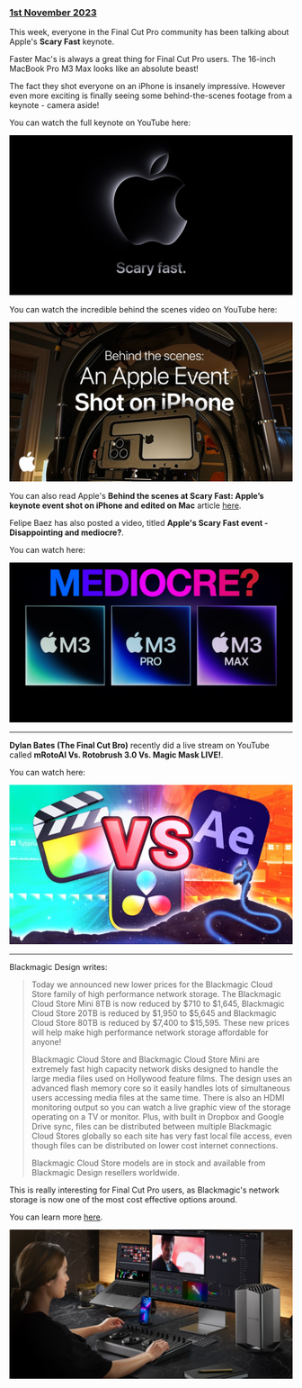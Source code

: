 ### [1st November 2023](/news/20231101)

This week, everyone in the Final Cut Pro community has been talking about Apple's **Scary Fast** keynote.

Faster Mac's is always a great thing for Final Cut Pro users. The 16-inch MacBook Pro M3 Max looks like an absolute beast!

The fact they shot everyone on an iPhone is insanely impressive. However even more exciting is finally seeing some behind-the-scenes footage from a keynote - camera aside!

You can watch the full keynote on YouTube here:

[![](/static/apple-oct-30-event.jpeg)](https://www.youtube.com/watch?v=ctkW3V0Mh-k)

You can watch the incredible behind the scenes video on YouTube here:

[![](/static/apple-oct-30-bts.jpeg)](https://www.youtube.com/watch?v=V3dbG9pAi8I)

You can also read Apple's **Behind the scenes at Scary Fast: Apple’s keynote event shot on iPhone and edited on Mac** article [here](https://www.apple.com/newsroom/2023/10/behind-the-scenes-at-scary-fast-apples-keynote-event-shot-on-iphone/).

Felipe Baez has also posted a video, titled **Apple's Scary Fast event - Disappointing and mediocre?**.

You can watch here:

[![](/static/felipe-mediocre.jpeg)](https://www.youtube.com/watch?v=0mAW3gWGqwM)

---

**Dylan Bates (The Final Cut Bro)** recently did a live stream on YouTube called **mRotoAI Vs. Rotobrush 3.0 Vs. Magic Mask LIVE!**.

You can watch here:

[![](/static/dylan-bates-mrotoai-live-stream.jpeg)](https://www.youtube.com/watch?v=CPEJbFSTvSA)

---

Blackmagic Design writes:

> Today we announced new lower prices for the Blackmagic Cloud Store family of high performance network storage. The Blackmagic Cloud Store Mini 8TB is now reduced by $710 to $1,645, Blackmagic Cloud Store 20TB is reduced by $1,950 to $5,645 and Blackmagic Cloud Store 80TB is reduced by $7,400 to $15,595. These new prices will help make high performance network storage affordable for anyone!
>
> Blackmagic Cloud Store and Blackmagic Cloud Store Mini are extremely fast high capacity network disks designed to handle the large media files used on Hollywood feature films. The design uses an advanced flash memory core so it easily handles lots of simultaneous users accessing media files at the same time. There is also an HDMI monitoring output so you can watch a live graphic view of the storage operating on a TV or monitor. Plus, with built in Dropbox and Google Drive sync, files can be distributed between multiple Blackmagic Cloud Stores globally so each site has very fast local file access, even though files can be distributed on lower cost internet connections.
>
> Blackmagic Cloud Store models are in stock and available from Blackmagic Design resellers worldwide.

This is really interesting for Final Cut Pro users, as Blackmagic's network storage is now one of the most cost effective options around.

You can learn more [here](https://www.blackmagicdesign.com/products/blackmagiccloudstore).

![](/static/bmd-cloud-store.jpeg)